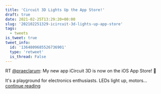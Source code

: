 ```yaml
---
title: 'Circuit 3D Lights Up the App Store!'
draft: true
date: 2021-02-25T13:29:20+00:00
slug: '202102251329-icircuit-3d-lights-up-app-store'
tags:
  - tweets
is_tweet: true
tweet_info:
  id: '1364809685526736901'
  type: 'retweet'
  is_thread: False
---
```




RT [@praeclarum](https://x.com/praeclarum): My new app iCircuit 3D is now on the iOS App Store! 🥳

It's a playground for electronics enthusiasts. LEDs light up, motors… [continue reading](https://x.com/sytelus/status/1364809685526736901)
